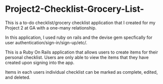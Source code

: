 # Project2-Checklist-Grocery-List-
  This is a to-do checklist/grocery checklist application that I created for my Project 2 at GA with a one-many relationship.

  In this application, I used ruby on rails and the devise gem specfically for user authentication/sign-in/sign-up/etc/. 
  
  This is a Ruby On Rails application that allows users to create items for their personal checklist. Users are only able to view the items that they have created upon signing into the app. 
  
 Items in each users individual checklist can be marked as complete, edited, and deleted.
